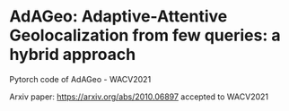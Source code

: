 # AdAGeo: Adaptive-Attentive Geolocalization from few queries: a hybrid approach
Pytorch code of AdAGeo - WACV2021

Arxiv paper: https://arxiv.org/abs/2010.06897 accepted to WACV2021


